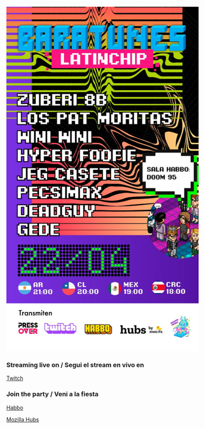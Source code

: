 ![Flyer Latinchip 22/4](flyer-224.jpg)

### Streaming live on / Segui el stream en vivo en
[Twitch](http://twitch.com)

### Join the party / Veni a la fiesta
[Habbo](http://www.habbo.es)

[Mozilla Hubs](http://hubs.mozilla.com)
